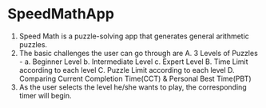 # SpeedMathApp
1. Speed Math is a puzzle-solving app that generates general arithmetic puzzles.
2. The basic challenges the user can go through are
    A. 3 Levels of Puzzles -
         a. Beginner Level
         b. Intermediate Level
         c. Expert Level
   B. Time Limit according to each level
   C. Puzzle Limit according to each level
   D. Comparing Current Completion Time(CCT) & Personal Best Time(PBT)
3. As the user selects the level he/she wants to play, the corresponding timer will begin.
